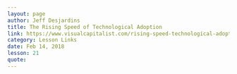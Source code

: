 ```yaml
---
layout: page
author: Jeff Desjardins
title: The Rising Speed of Technological Adoption
link: https://www.visualcapitalist.com/rising-speed-technological-adoption/
category: Lesson Links
date: Feb 14, 2018
lesson: 21
quote: 
---
```

